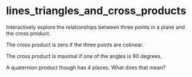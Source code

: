 # lines_triangles_and_cross_products 

Interactively explore the relationships
between three points in a plane and the cross product.

The cross product is zero if the three points are colinear.

The cross product is maximal if one of the angles is 90 degrees.

A quaternion product though has 4 places. What does that mean?

